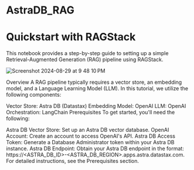 # AstraDB_RAG


# Quickstart with RAGStack
This notebook provides a step-by-step guide to setting up a simple Retrieval-Augmented Generation (RAG) pipeline using RAGStack. 


![Screenshot 2024-08-29 at 9 48 10 PM](https://github.com/user-attachments/assets/ad577bef-305c-4e8f-99ab-49c4e3d0bfd3)


Overview
A RAG pipeline typically requires a vector store, an embedding model, and a Language Learning Model (LLM). In this tutorial, we utilize the following components:

Vector Store: Astra DB (Datastax)
Embedding Model: OpenAI
LLM: OpenAI
Orchestration: LangChain
Prerequisites
To get started, you'll need the following:

Astra DB Vector Store: Set up an Astra DB vector database.
OpenAI Account: Create an account to access OpenAI's API.
Astra DB Access Token: Generate a Database Administrator token within your Astra DB instance.
Astra DB Endpoint: Obtain your Astra DB endpoint in the format: https://<ASTRA_DB_ID>-<ASTRA_DB_REGION>.apps.astra.datastax.com.
For detailed instructions, see the Prerequisites section.
